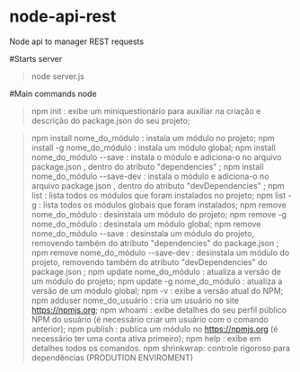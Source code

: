 # node-api-rest
Node api to manager REST requests

#Starts server

> node server.js


#Main commands node

> npm init : exibe um miniquestionário para auxiliar na criação e descrição do package.json do seu projeto;

> npm install nome_do_módulo : instala um módulo no projeto;
> npm install -g nome_do_módulo : instala um módulo global;
> npm install nome_do_módulo --save : instala o módulo e adiciona-o no arquivo package.json , dentro do atributo "dependencies" ;
> npm install nome_do_módulo --save-dev : instala o módulo e adiciona-o no arquivo package.json , dentro do atributo "devDependencies" ;
> npm list : lista todos os módulos que foram instalados no projeto;
> npm list -g : lista todos os módulos globais que foram instalados;
> npm remove nome_do_módulo : desinstala um módulo do projeto;
> npm remove -g nome_do_módulo : desinstala um módulo global;
> npm remove nome_do_módulo --save : desinstala um módulo do projeto, removendo também do atributo "dependencies" do package.json ;
> npm remove nome_do_módulo --save-dev : desinstala um módulo do projeto, removendo também do atributo "devDependencies" do package.json ;
> npm update nome_do_módulo : atualiza a versão de um módulo do projeto;
> npm update -g nome_do_módulo : atualiza a versão de um módulo global;
> npm -v : exibe a versão atual do NPM;
> npm adduser nome_do_usuário : cria um usuário no site https://npmjs.org;
> npm whoami : exibe detalhes do seu perfil público NPM do usuário (é necessário criar um usuário com o comando anterior);
> npm publish : publica um módulo no https://npmjs.org (é necessário ter uma conta ativa primeiro);
> npm help : exibe em detalhes todos os comandos.
> npm shrinkwrap: controle rigoroso para dependências (PRODUTION ENVIROMENT)